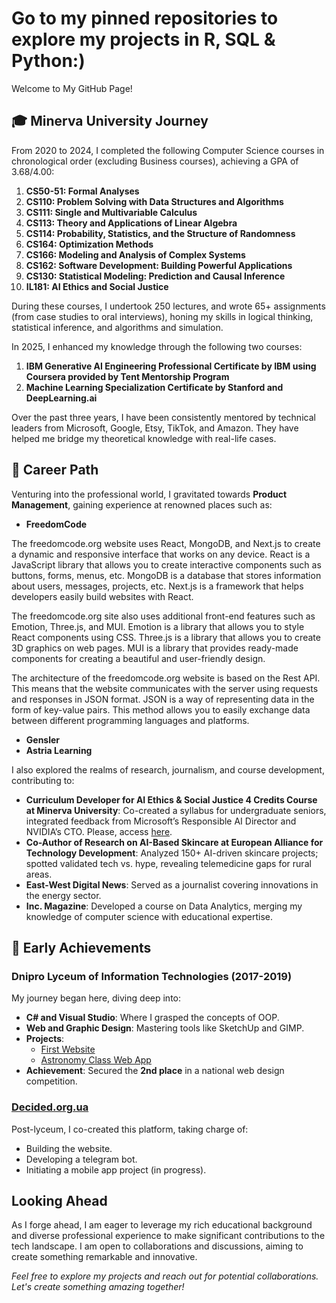 # Go to my pinned repositories to explore my projects in R, SQL & Python:)

Welcome to My GitHub Page! 

## 🎓 **Minerva University Journey**

From 2020 to 2024, I completed the following Computer Science courses in chronological order (excluding Business courses), achieving a GPA of 3.68/4.00:

1. **CS50-51: Formal Analyses**
2. **CS110: Problem Solving with Data Structures and Algorithms**
3. **CS111: Single and Multivariable Calculus**
4. **CS113: Theory and Applications of Linear Algebra**
5. **CS114: Probability, Statistics, and the Structure of Randomness**
6. **CS164: Optimization Methods**
7. **CS166: Modeling and Analysis of Complex Systems**
8. **CS162: Software Development: Building Powerful Applications**
9. **CS130: Statistical Modeling: Prediction and Causal Inference**
10. **IL181: AI Ethics and Social Justice**

During these courses, I undertook 250 lectures, and wrote 65+ assignments (from case studies to oral interviews), honing my skills in logical thinking, statistical inference, and algorithms and simulation.

In 2025, I enhanced my knowledge through the following two courses:

1. **IBM Generative AI Engineering Professional Certificate by IBM using Coursera provided by Tent Mentorship Program**
2. **Machine Learning Specialization Certificate by Stanford and DeepLearning.ai**

Over the past three years, I have been consistently mentored by technical leaders from Microsoft, Google, Etsy, TikTok, and Amazon. They have helped me bridge my theoretical knowledge with real-life cases.

## 🚀 **Career Path**

Venturing into the professional world, I gravitated towards **Product Management**, gaining experience at renowned places such as:

- **FreedomCode**

The freedomcode.org website uses React, MongoDB, and Next.js to create a dynamic and responsive interface that works on any device. React is a JavaScript library that allows you to create interactive components such as buttons, forms, menus, etc. MongoDB is a database that stores information about users, messages, projects, etc. Next.js is a framework that helps developers easily build websites with React.

The freedomcode.org site also uses additional front-end features such as Emotion, Three.js, and MUI. Emotion is a library that allows you to style React components using CSS. Three.js is a library that allows you to create 3D graphics on web pages. MUI is a library that provides ready-made components for creating a beautiful and user-friendly design.

The architecture of the freedomcode.org website is based on the Rest API. This means that the website communicates with the server using requests and responses in JSON format. JSON is a way of representing data in the form of key-value pairs. This method allows you to easily exchange data between different programming languages and platforms.

- **Gensler**
- **Astria Learning**

I also explored the realms of research, journalism, and course development, contributing to:

- **Curriculum Developer for AI Ethics & Social Justice 4 Credits Course at Minerva University**: Co-created a syllabus for undergraduate seniors, integrated feedback from Microsoft’s Responsible AI Director and NVIDIA’s CTO. Please, access [here](https://spurious-plot-44a.notion.site/AI-Ethics-Social-Justice-Course-1a1a7ec29b388057953dce5a5a174d0e).
- **Co-Author of Research on AI-Based Skincare at European Alliance for Technology Development**: Analyzed 150+ AI-driven skincare projects; spotted validated tech vs. hype, revealing telemedicine gaps for rural areas.
- **East-West Digital News**: Served as a journalist covering innovations in the energy sector.
- **Inc. Magazine**: Developed a course on Data Analytics, merging my knowledge of computer science with educational expertise.

## 🌟 **Early Achievements**

### **Dnipro Lyceum of Information Technologies (2017-2019)**
My journey began here, diving deep into:
- **C# and Visual Studio**: Where I grasped the concepts of OOP.
- **Web and Graphic Design**: Mastering tools like SketchUp and GIMP.
- **Projects**:
  - [First Website](https://kseniamaslakova.github.io/)
  - [Astronomy Class Web App](https://drive.google.com/drive/folders/1yr_4HooHum3bWH7GK5ok7M68SKLUZXXH)
- **Achievement**: Secured the **2nd place** in a national web design competition.

### **[Decided.org.ua](https://decided.org.ua/)**
Post-lyceum, I co-created this platform, taking charge of:
- Building the website.
- Developing a telegram bot.
- Initiating a mobile app project (in progress).

## **Looking Ahead**

As I forge ahead, I am eager to leverage my rich educational background and diverse professional experience to make significant contributions to the tech landscape. I am open to collaborations and discussions, aiming to create something remarkable and innovative.

*Feel free to explore my projects and reach out for potential collaborations. Let's create something amazing together!*
